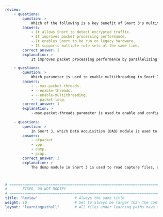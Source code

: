```yaml
---
review:
    - questions:
        question: >
            Which of the following is a key benefit of Snort 3's multithreading support?
        answers:
            - It allows Snort to detect encrypted traffic.
            - It improves packet processing performance. 
            - It enables Snort to be run on legacy hardware.
            - It supports multiple rule sets at the same time.
        correct_answer: 2                    
        explanation: >
            It improves packet processing performance by parallelizing tasks.

    - questions:
        question: >
            Which parameter is used to enable multithreading in Snort 3?
        answers:
            - --max-packet-threads.
            - --enable-threads.
            - --enable-multithreading.
            - --packet-loop.
        correct_answer: 1                   
        explanation: >
            --max-packet-threads parameter is used to enable and configure multithreading.
               
    - questions:
        question: >
            In Snort 3, which Data Acquisition (DAQ) module is used to read capture files for packet processing?
        answers:
            - afpacket.
            - vpp.
            - dump.
            - pcap.
        correct_answer: 3          
        explanation: >
            The dump module in Snort 3 is used to read capture files, such as .pcap or .pcapng files, for offline packet analysis. 



# ================================================================================
#       FIXED, DO NOT MODIFY
# ================================================================================
title: "Review"                 # Always the same title
weight: 20                      # Set to always be larger than the content in this path
layout: "learningpathall"       # All files under learning paths have this same wrapper
---
```

